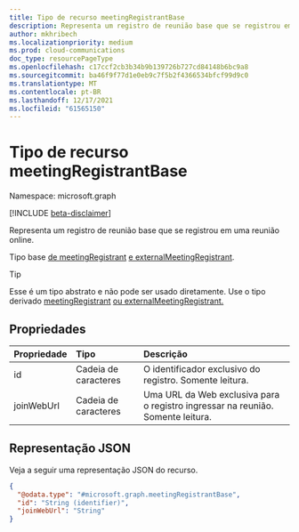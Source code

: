 ```yaml
---
title: Tipo de recurso meetingRegistrantBase
description: Representa um registro de reunião base que se registrou em uma reunião online.
author: mkhribech
ms.localizationpriority: medium
ms.prod: cloud-communications
doc_type: resourcePageType
ms.openlocfilehash: c17ccf2cb3b34b9b139726b727cd84148b6bc9a8
ms.sourcegitcommit: ba46f9f77d1e0eb9c7f5b2f4366534bfcf99d9c0
ms.translationtype: MT
ms.contentlocale: pt-BR
ms.lasthandoff: 12/17/2021
ms.locfileid: "61565150"
---
```

# <a name="meetingregistrantbase-resource-type"></a>Tipo de recurso meetingRegistrantBase

Namespace: microsoft.graph

[!INCLUDE [beta-disclaimer](../../includes/beta-disclaimer.md)]

Representa um registro de reunião base que se registrou em uma reunião online.

Tipo base [de meetingRegistrant](meetingregistrant.md) [e externalMeetingRegistrant](externalmeetingregistrant.md).

> [!TIP]
> Esse é um tipo abstrato e não pode ser usado diretamente. Use o tipo derivado [meetingRegistrant](meetingregistrant.md) [ou externalMeetingRegistrant.](externalmeetingregistrant.md)

## <a name="properties"></a>Propriedades

| Propriedade   | Tipo   | Descrição                                                         |
|:-----------|:-------|:--------------------------------------------------------------------|
| id         | Cadeia de caracteres | O identificador exclusivo do registro. Somente leitura.                 |
| joinWebUrl | Cadeia de caracteres | Uma URL da Web exclusiva para o registro ingressar na reunião. Somente leitura. |

## <a name="json-representation"></a>Representação JSON

Veja a seguir uma representação JSON do recurso.
<!-- {
  "blockType": "resource",
  "keyProperty": "id",
  "@odata.type": "microsoft.graph.meetingRegistrantBase",
  "baseType": "microsoft.graph.entity",
  "openType": false
}
-->

``` json
{
  "@odata.type": "#microsoft.graph.meetingRegistrantBase",
  "id": "String (identifier)",
  "joinWebUrl": "String"
}
```
